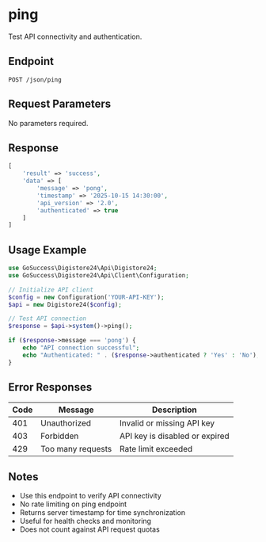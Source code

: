 # ping

Test API connectivity and authentication.

## Endpoint

```
POST /json/ping
```

## Request Parameters

No parameters required.

## Response

```php
[
    'result' => 'success',
    'data' => [
        'message' => 'pong',
        'timestamp' => '2025-10-15 14:30:00',
        'api_version' => '2.0',
        'authenticated' => true
    ]
]
```

## Usage Example

```php
use GoSuccess\Digistore24\Api\Digistore24;
use GoSuccess\Digistore24\Api\Client\Configuration;

// Initialize API client
$config = new Configuration('YOUR-API-KEY');
$api = new Digistore24($config);

// Test API connection
$response = $api->system()->ping();

if ($response->message === 'pong') {
    echo "API connection successful";
    echo "Authenticated: " . ($response->authenticated ? 'Yes' : 'No');
}
```

## Error Responses

| Code | Message | Description |
|------|---------|-------------|
| 401 | Unauthorized | Invalid or missing API key |
| 403 | Forbidden | API key is disabled or expired |
| 429 | Too many requests | Rate limit exceeded |

## Notes

- Use this endpoint to verify API connectivity
- No rate limiting on ping endpoint
- Returns server timestamp for time synchronization
- Useful for health checks and monitoring
- Does not count against API request quotas
